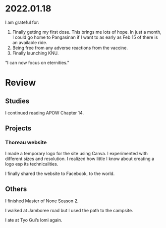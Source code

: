 # 2022.01.18

I am grateful for:

1. Finally getting my first dose. This brings me lots of hope. In just a month, I could go home to Pangasinan if I want to as early as Feb 15 of there is an available ride.
2. Being free from any adverse reactions from the vaccine.
3. Finally launching KNU.

"I can now focus on eternities."

# Review

## Studies

I continued reading APOW Chapter 14.

## Projects

### Thoreau website

I made a temporary logo for the site using Canva. I experimented with different sizes and resolution. I realized how little I know about creating a logo esp its technicalities.

I finally shared the website to Facebook, to the world.

## Others

I finished Master of None Season 2.

I walked at Jamboree road but I used the path to the campsite.

I ate at Tyo Gui’s lomi again.

